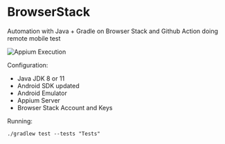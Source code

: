 # BrowserStack
Automation with Java + Gradle on Browser Stack and Github Action doing remote mobile test

![Appium Execution](https://github.com/tassioplima/BrowserStack/workflows/Gradle/badge.svg)


Configuration: 

- Java JDK 8 or 11
- Android SDK updated
- Android Emulator
- Appium Server
- Browser Stack Account and Keys

Running:

```
./gradlew test --tests "Tests"
```



